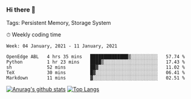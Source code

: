 ### Hi there 👋

Tags: Persistent Memory, Storage System

<!--

[![Anurag's github stats](https://github-readme-stats.vercel.app/api?username=wwyf)](https://github.com/anuraghazra/github-readme-stats)

[![Anurag's github stats](https://github-readme-stats.vercel.app/api?username=wwyf&count_private=true)](https://github.com/anuraghazra/github-readme-stats)


[![Top Langs](https://github-readme-stats.vercel.app/api/top-langs/?username=wwyf&count_private=true&&hide=jupyter%20notebook,html)](https://github.com/anuraghazra/github-readme-stats)



-->


⏱ Weekly coding time

<!--START_SECTION:waka-->
```text
Week: 04 January, 2021 - 11 January, 2021

OpenEdge ABL   4 hrs 35 mins   ██████████████▒░░░░░░░░░░   57.74 % 
Python         1 hr 23 mins    ████▒░░░░░░░░░░░░░░░░░░░░   17.43 % 
sh             52 mins         ██▓░░░░░░░░░░░░░░░░░░░░░░   11.02 % 
TeX            30 mins         █▓░░░░░░░░░░░░░░░░░░░░░░░   06.41 % 
Markdown       11 mins         ▓░░░░░░░░░░░░░░░░░░░░░░░░   02.51 % 
```
<!--END_SECTION:waka-->



[![Anurag's github stats](https://github-readme-stats.vercel.app/api?username=wwyf&count_private=true&show_icons=true&hide_border=true)](https://github.com/anuraghazra/github-readme-stats) [![Top Langs](https://github-readme-stats.vercel.app/api/top-langs/?username=wwyf&count_private=true&hide=jupyter%20notebook,html&langs_count=10&layout=compact&hide_border=true)](https://github.com/anuraghazra/github-readme-stats)

<!--

[![willianrod's wakatime stats](https://github-readme-stats.vercel.app/api/wakatime?username=wwyf)](https://github.com/anuraghazra/github-readme-stats)


-->
